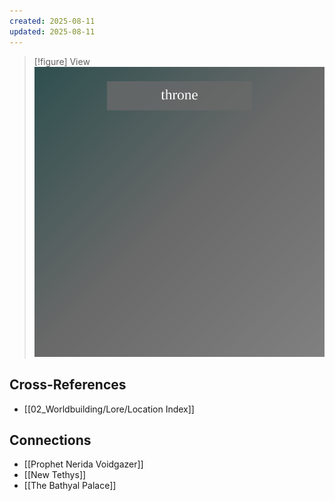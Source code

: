 ```yaml
---
created: 2025-08-11
updated: 2025-08-11
---
```


> [!figure] View
![](04_Resources/Assets/Locations/location-city-church-of-the-tidal-throne-church-of-the-tidal-throne.svg)




## Cross-References

- [[02_Worldbuilding/Lore/Location Index]]


## Connections

- [[Prophet Nerida Voidgazer]]
- [[New Tethys]]
- [[The Bathyal Palace]]
